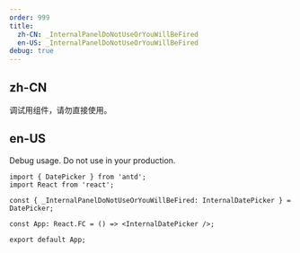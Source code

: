 ```yaml
---
order: 999
title:
  zh-CN: _InternalPanelDoNotUseOrYouWillBeFired
  en-US: _InternalPanelDoNotUseOrYouWillBeFired
debug: true
---
```


## zh-CN

调试用组件，请勿直接使用。

## en-US

Debug usage. Do not use in your production.

```tsx
import { DatePicker } from 'antd';
import React from 'react';

const { _InternalPanelDoNotUseOrYouWillBeFired: InternalDatePicker } = DatePicker;

const App: React.FC = () => <InternalDatePicker />;

export default App;
```
